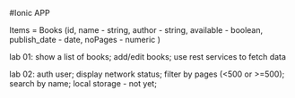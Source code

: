 #Ionic APP

Items = Books (id,
 name - string, 
 author - string, 
 available - boolean,
 publish_date - date,
 noPages - numeric )

 lab 01:
 show a list of books;
 add/edit books;
 use rest services to fetch data

lab 02:
auth user;
display network status;
filter by pages (<500 or >=500);
search by name;
local storage - not yet;
